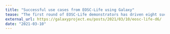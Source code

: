 ```yaml
---
title: "Successful use cases from EOSC-Life using Galaxy"
tease: "The first round of EOSC-Life demonstrators has driven eight successful use cases, three of them using Galaxy."
external_url: https://galaxyproject.eu/posts/2021/03/10/eosc-life-d6/
date: "2021-03-10"
---
```


